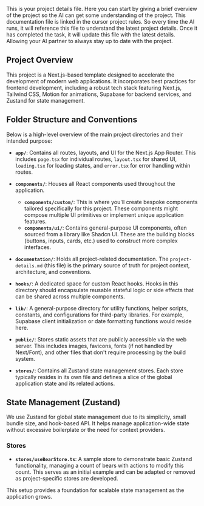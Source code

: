 This is your project details file. Here you can start by giving a brief overview of the project so the AI can get some understanding of the project. This documentation file is linked in the cursor project rules. So every time the AI runs, it will reference this file to understand the latest project details. Once it has completed the task, it will update this file with the latest details. Allowing your AI partner to always stay up to date with the project.

## Project Overview

This project is a Next.js-based template designed to accelerate the development of modern web applications. It incorporates best practices for frontend development, including a robust tech stack featuring Next.js, Tailwind CSS, Motion for animations, Supabase for backend services, and Zustand for state management.

## Folder Structure and Conventions

Below is a high-level overview of the main project directories and their intended purpose:

- **`app/`**: Contains all routes, layouts, and UI for the Next.js App Router. This includes `page.tsx` for individual routes, `layout.tsx` for shared UI, `loading.tsx` for loading states, and `error.tsx` for error handling within routes.

- **`components/`**: Houses all React components used throughout the application.
    - **`components/custom/`**: This is where you'll create bespoke components tailored specifically for this project. These components might compose multiple UI primitives or implement unique application features.
    - **`components/ui/`**: Contains general-purpose UI components, often sourced from a library like Shadcn UI. These are the building blocks (buttons, inputs, cards, etc.) used to construct more complex interfaces.

- **`documentation/`**: Holds all project-related documentation. The `project-details.md` (this file) is the primary source of truth for project context, architecture, and conventions.

- **`hooks/`**: A dedicated space for custom React hooks. Hooks in this directory should encapsulate reusable stateful logic or side effects that can be shared across multiple components.

- **`lib/`**: A general-purpose directory for utility functions, helper scripts, constants, and configurations for third-party libraries. For example, Supabase client initialization or date formatting functions would reside here.

- **`public/`**: Stores static assets that are publicly accessible via the web server. This includes images, favicons, fonts (if not handled by Next/Font), and other files that don't require processing by the build system.

- **`stores/`**: Contains all Zustand state management stores. Each store typically resides in its own file and defines a slice of the global application state and its related actions.

## State Management (Zustand)

We use Zustand for global state management due to its simplicity, small bundle size, and hook-based API. It helps manage application-wide state without excessive boilerplate or the need for context providers.

### Stores

- **`stores/useBearStore.ts`**: A sample store to demonstrate basic Zustand functionality, managing a count of bears with actions to modify this count. This serves as an initial example and can be adapted or removed as project-specific stores are developed.

This setup provides a foundation for scalable state management as the application grows.